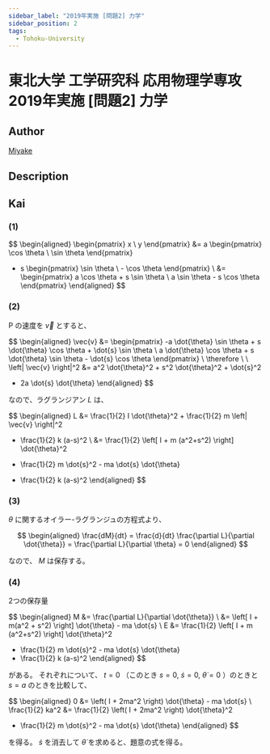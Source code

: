 ```yaml
---
sidebar_label: "2019年実施 [問題2] 力学"
sidebar_position: 2
tags:
  - Tohoku-University
---
```

# 東北大学 工学研究科 応用物理学専攻 2019年実施 \[問題2\] 力学

## **Author**
[Miyake](https://miyake.github.io/exams/index.html)

## **Description**

## **Kai**
### (1)

$$
\begin{aligned}
\begin{pmatrix} x \\ y \end{pmatrix}
&= a \begin{pmatrix} \cos \theta \\ \sin \theta \end{pmatrix}
+ s \begin{pmatrix} \sin \theta \\ - \cos \theta \end{pmatrix}
\\
&= \begin{pmatrix} a \cos \theta + s \sin \theta \\
a \sin \theta - s \cos \theta \end{pmatrix}
\end{aligned}
$$

### (2)
P の速度を $\vec{v}$ とすると、

$$
\begin{aligned}
\vec{v}
&= \begin{pmatrix}
-a \dot{\theta} \sin \theta + s \dot{\theta} \cos \theta + \dot{s} \sin \theta \\
a \dot{\theta} \cos \theta + s \dot{\theta} \sin \theta - \dot{s} \cos \theta
\end{pmatrix}
\\
\therefore \ \ 
\left| \vec{v} \right|^2
&= a^2 \dot{\theta}^2 + s^2 \dot{\theta}^2 + \dot{s}^2
- 2a \dot{s} \dot{\theta}
\end{aligned}
$$

なので、ラグランジアン $L$ は、

$$
\begin{aligned}
L
&= \frac{1}{2} I \dot{\theta}^2 + \frac{1}{2} m \left| \vec{v} \right|^2
- \frac{1}{2} k (a-s)^2
\\
&= \frac{1}{2} \left[ I + m (a^2+s^2) \right] \dot{\theta}^2
+ \frac{1}{2} m \dot{s}^2 - ma \dot{s} \dot{\theta}
- \frac{1}{2} k (a-s)^2
\end{aligned}
$$

### (3)
$\theta$ に関するオイラー-ラグランジュの方程式より、

$$
\begin{aligned}
\frac{dM}{dt}
= \frac{d}{dt} \frac{\partial L}{\partial \dot{\theta}}
= \frac{\partial L}{\partial \theta}
= 0
\end{aligned}
$$

なので、 $M$ は保存する。

### (4)
2つの保存量

$$
\begin{aligned}
M
&= \frac{\partial L}{\partial \dot{\theta}}
\\
&= \left[ I + m(a^2 + s^2) \right] \dot{\theta} - ma \dot{s}
\\
E
&= \frac{1}{2} \left[ I + m (a^2+s^2) \right] \dot{\theta}^2
+ \frac{1}{2} m \dot{s}^2 - ma \dot{s} \dot{\theta}
+ \frac{1}{2} k (a-s)^2
\end{aligned}
$$

がある。
それぞれについて、
$t=0$ （このとき $s=0, \ \dot{s}=0, \ \dot{\theta}=0$ ）のときと
$s=a$ のときを比較して、

$$
\begin{aligned}
0
&= \left( I + 2ma^2 \right) \dot{\theta} - ma \dot{s}
\\
\frac{1}{2} ka^2
&= \frac{1}{2} \left( I + 2ma^2 \right) \dot{\theta}^2
+ \frac{1}{2} m \dot{s}^2 - ma \dot{s} \dot{\theta}
\end{aligned}
$$

を得る。
$\dot{s}$ を消去して $\dot{\theta}$ を求めると、題意の式を得る。